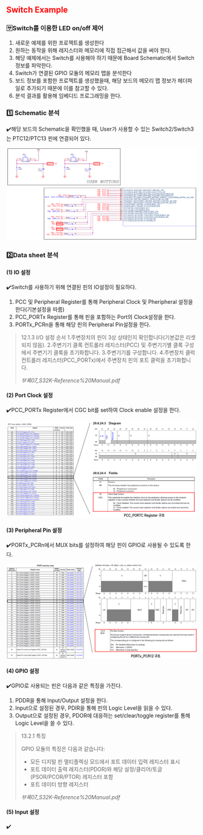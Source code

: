 ## <span style="color:red">Switch Example</span>

### :sa:Switch를 이용한 LED on/off 제어

1. 새로운 예제를 위한 프로젝트를 생성한다
2. 원하는 동작을 위해 레지스터와 메모리에 직접 접근해서 값을 써야 한다.
3. 해당 예제에서는 Switch를 사용해야 하기 때문에 Board Schematic에서 Switch정보를 파악한다.
4. Switch가 연결된 GPIO 모듈의 메모리 맵을 분석한다
5. 보드 정보를 포함한 프로젝트를 생성했을때, 해당 보드의 메모리 맵 정보가 헤더파일로 추가되기 때문에 이를 참고할 수 있다.
6. 분석 결과를 활용해 임베디드 프로그래밍을 한다.





### :one: Schematic 분석

:heavy_check_mark:해당 보드의 Schematic을 확인했을 때, User가 사용할 수 있는 Switch2/Switch3는 PTC12/PTC13 핀에 연결되어 있다.

![image-20231217123826927](./../../images/image-20231217123826927.png)



### :two:Data sheet 분석

#### (1) IO 설정

:heavy_check_mark:Switch를 사용하기 위해 연결된 핀의 IO설정이 필요하다.

1. PCC 및 Peripheral Register를 통해 Peripheral Clock 및 Pheripheral 설정을 한다(기본설정을 따름)
2. PCC_PORTx Register를 통해 핀을 포함하는 Port의 Clock설정을 한다.
3. PORTx_PCRn을 통해 해당 핀의 Peripheral Pin설정을 한다.

> 12.1.3 I/O 설정 순서
> 1.주변장치의 핀이 3상 상태인지 확인합니다(기본값은 리셋되지 않음).
> 2.주변기기 클록 컨트롤러 레지스터(PCC) 및 주변기기별 클록 구성에서 주변기기 클록을 초기화합니다.
> 3.주변기기를 구성합니다.
> 4.주변장치 클럭 컨트롤러 레지스터(PCC_PORTx)에서 주변장치 핀의 포트 클럭을 초기화합니다.
>
> <cite>부록07_S32K-Reference%20Manual.pdf</cite>






#### (2) Port Clock 설정

:heavy_check_mark:PCC_PORTx Register에서 CGC bit를 set하여 Clock enable 설정을 한다.

<img src="./../../images/image-20231217130204869.png" alt="image-20231217130204869" style="zoom:150%;" />



#### (3) Peripheral Pin 설정

:heavy_check_mark:PORTx_PCRn에서 MUX bits를 설정하여 해당 핀이 GPIO로 사용될 수 있도록 한다.

![image-20231217130315461](./../../images/image-20231217130315461.png)



#### (4) GPIO 설정

:heavy_check_mark:GPIO로 사용되는 핀은 다음과 같은 특징을 가진다.

1. PDDR을 통해 Input/Output 설정을 한다.
2. Input으로 설정된 경우, PDIR을 통해 핀의 Logic Level을 읽을 수 있다.
3. Output으로 설정된 경우, PDOR에 대응하는 set/clear/toggle register를 통해 Logic Level을 쓸 수 있다.

> 13.2.1 특징
>
> GPIO 모듈의 특징은 다음과 같습니다:
>
> - 모든 디지털 핀 멀티플렉싱 모드에서 포트 데이터 입력 레지스터 표시
> - 포트 데이터 출력 레지스터(PDOR)와 해당 설정/클리어/토글(PSOR/PCOR/PTOR) 레지스터 포함
> - 포트 데이터 방향 레지스터
>
> <cite>부록07_S32K-Reference%20Manual.pdf</cite>





#### (5) Input 설정

:heavy_check_mark:





